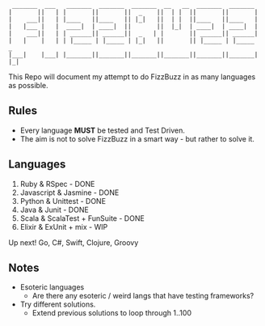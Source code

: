 ```
 _______  ___   _______  _______  _______  __   __  _______  _______
|       ||   | |       ||       ||  _    ||  | |  ||       ||       |
|    ___||   | |____   ||____   || |_|   ||  | |  ||____   ||____   |
|   |___ |   |  ____|  | ____|  ||       ||  |_|  | ____|  | ____|  |
|    ___||   | | ______|| ______||  _   | |       || ______|| ______|
|   |    |   | | |_____ | |_____ | |_|   ||       || |_____ | |_____   _
|___|    |___| |_______||_______||_______||_______||_______||_______| |_|
```

This Repo will document my attempt to do FizzBuzz in as many languages as possible.

## Rules

* Every language **MUST** be tested and Test Driven.
* The aim is not to solve FizzBuzz in a smart way - but rather to solve it.


## Languages

1. Ruby & RSpec - DONE
2. Javascript & Jasmine - DONE
3. Python & Unittest - DONE
4. Java & Junit - DONE
5. Scala & ScalaTest + FunSuite - DONE
6. Elixir & ExUnit + mix - WIP


Up next! Go, C#, Swift, Clojure, Groovy


## Notes

* Esoteric languages
  * Are there any esoteric / weird langs that have testing frameworks?
* Try different solutions.
  * Extend previous solutions to loop through 1..100
